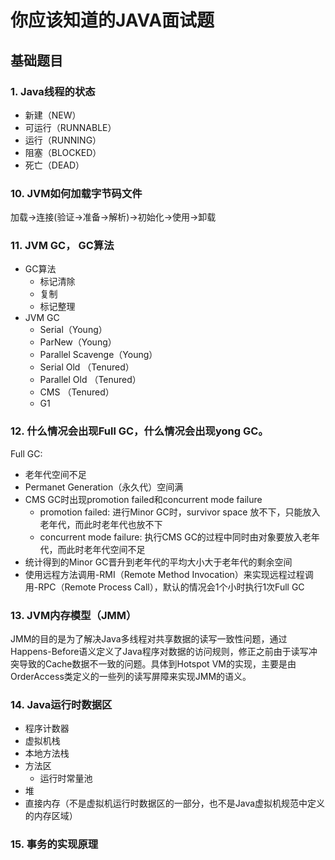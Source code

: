 # 你应该知道的JAVA面试题

## 基础题目

### 1. Java线程的状态

- 新建（NEW）
- 可运行（RUNNABLE）
- 运行（RUNNING）
- 阻塞（BLOCKED）
- 死亡（DEAD）

### 10. JVM如何加载字节码文件

加载->连接(验证->准备->解析)->初始化->使用->卸载

### 11. JVM GC， GC算法

- GC算法
  - 标记清除
  - 复制
  - 标记整理
- JVM GC
  - Serial（Young）
  - ParNew（Young）
  - Parallel Scavenge（Young）
  - Serial Old （Tenured）
  - Parallel Old （Tenured）
  - CMS （Tenured）
  - G1

### 12. 什么情况会出现Full GC，什么情况会出现yong GC。

Full GC:

- 老年代空间不足
- Permanet Generation（永久代）空间满
- CMS GC时出现promotion failed和concurrent mode failure
  - promotion failed: 进行Minor GC时，survivor space 放不下，只能放入老年代，而此时老年代也放不下
  - concurrent mode failure: 执行CMS GC的过程中同时由对象要放入老年代，而此时老年代空间不足
- 统计得到的Minor GC晋升到老年代的平均大小大于老年代的剩余空间
- 使用远程方法调用-RMI（Remote Method Invocation）来实现远程过程调用-RPC（Remote Process Call），默认的情况会1个小时执行1次Full GC

### 13. JVM内存模型（JMM）

  JMM的目的是为了解决Java多线程对共享数据的读写一致性问题，通过Happens-Before语义定义了Java程序对数据的访问规则，修正之前由于读写冲突导致的Cache数据不一致的问题。具体到Hotspot VM的实现，主要是由OrderAccess类定义的一些列的读写屏障来实现JMM的语义。

### 14. Java运行时数据区

- 程序计数器
- 虚拟机栈
- 本地方法栈
- 方法区
  - 运行时常量池
- 堆
- 直接内存（不是虚拟机运行时数据区的一部分，也不是Java虚拟机规范中定义的内存区域）

### 15. 事务的实现原理


